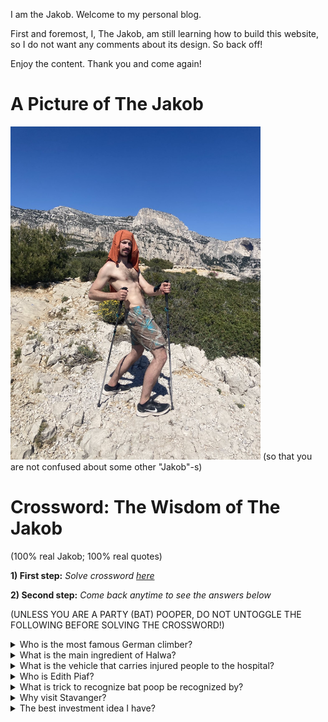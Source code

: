 I am the Jakob. Welcome to my personal blog. 

First and foremost, I, The Jakob, am still learning how to build this website, so I do not want any comments about its design. So back off!

Enjoy the content. Thank you and come again! 

# A Picture of The Jakob
<img src="./signal-2023-05-02-205022.jpeg" width="400">
(so that you are not confused about some other "Jakob"-s)

# Crossword: The Wisdom of The Jakob 
(100% real Jakob; 100% real quotes)

**1) First step:** _Solve crossword [here](https://crosswordlabs.com/view/jakob-97)_

**2) Second step:** _Come back anytime to see the answers below_

(UNLESS YOU ARE A PARTY (BAT) POOPER, DO NOT UNTOGGLE THE FOLLOWING BEFORE SOLVING THE CROSSWORD!)

<details>
<summary>
   Who is the most famous German climber?</summary>
Herman Hesse
</details>

<details>
<summary>
What is the main ingredient of Halwa?</summary>
 Garlic
</details>

<details>
<summary>
What is the vehicle that carries injured people to the hospital?
</summary>
 Kranken wagon
</details>


<details>
<summary>
Who is Edith Piaf?
</summary>
A techno musician
</details>

<details>
<summary>
What is trick to recognize bat poop be recognized by?
</summary>
  Smell
</details>

<details>

<summary>
Why visit Stavanger?
</summary>
   Marius’s parents
</details>

<details>
<summary>
The best investment idea I have? </summary>
Climbing brush made by blind people
</details>

